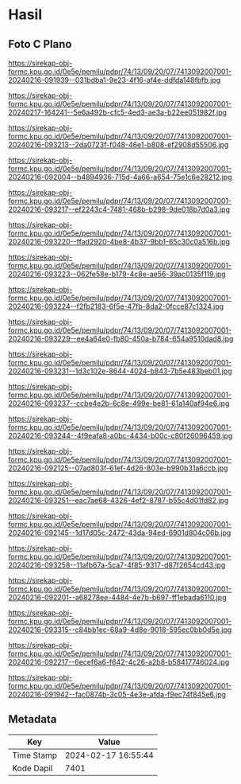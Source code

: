 # Hasil

## Foto C Plano

https://sirekap-obj-formc.kpu.go.id/0e5e/pemilu/pdpr/74/13/09/20/07/7413092007001-20240216-091939--031bdba1-9e23-4f16-af4e-ddfda148fbfb.jpg

https://sirekap-obj-formc.kpu.go.id/0e5e/pemilu/pdpr/74/13/09/20/07/7413092007001-20240217-164241--5e6a492b-cfc5-4ed3-ae3a-b22ee051982f.jpg

https://sirekap-obj-formc.kpu.go.id/0e5e/pemilu/pdpr/74/13/09/20/07/7413092007001-20240216-093213--2da0723f-f048-46e1-b808-ef2908d55506.jpg

https://sirekap-obj-formc.kpu.go.id/0e5e/pemilu/pdpr/74/13/09/20/07/7413092007001-20240216-092004--b4894936-715d-4a66-a654-75e1c6e28212.jpg

https://sirekap-obj-formc.kpu.go.id/0e5e/pemilu/pdpr/74/13/09/20/07/7413092007001-20240216-093217--ef2243c4-7481-468b-b298-9de018b7d0a3.jpg

https://sirekap-obj-formc.kpu.go.id/0e5e/pemilu/pdpr/74/13/09/20/07/7413092007001-20240216-093220--ffad2920-4be8-4b37-9bb1-65c30c0a516b.jpg

https://sirekap-obj-formc.kpu.go.id/0e5e/pemilu/pdpr/74/13/09/20/07/7413092007001-20240216-093223--062fe58e-b179-4c8e-ae56-39ac0135f119.jpg

https://sirekap-obj-formc.kpu.go.id/0e5e/pemilu/pdpr/74/13/09/20/07/7413092007001-20240216-093224--f2fb2183-6f5e-47fb-8da2-0fcce87c1324.jpg

https://sirekap-obj-formc.kpu.go.id/0e5e/pemilu/pdpr/74/13/09/20/07/7413092007001-20240216-093229--ee4a64e0-fb80-450a-b784-654a9510dad8.jpg

https://sirekap-obj-formc.kpu.go.id/0e5e/pemilu/pdpr/74/13/09/20/07/7413092007001-20240216-093231--1d3c102e-8644-4024-b843-7b5e483beb01.jpg

https://sirekap-obj-formc.kpu.go.id/0e5e/pemilu/pdpr/74/13/09/20/07/7413092007001-20240216-093237--ccbe4e2b-6c8e-499e-be81-61a140af94e6.jpg

https://sirekap-obj-formc.kpu.go.id/0e5e/pemilu/pdpr/74/13/09/20/07/7413092007001-20240216-093244--4f9eafa8-a0bc-4434-b00c-c80f26096459.jpg

https://sirekap-obj-formc.kpu.go.id/0e5e/pemilu/pdpr/74/13/09/20/07/7413092007001-20240216-092125--07ad803f-61ef-4d26-803e-b990b31a6ccb.jpg

https://sirekap-obj-formc.kpu.go.id/0e5e/pemilu/pdpr/74/13/09/20/07/7413092007001-20240216-093251--eac7ae68-4326-4ef2-8787-b55c4d01fd82.jpg

https://sirekap-obj-formc.kpu.go.id/0e5e/pemilu/pdpr/74/13/09/20/07/7413092007001-20240216-092145--1d17d05c-2472-43da-94ed-6901d804c06b.jpg

https://sirekap-obj-formc.kpu.go.id/0e5e/pemilu/pdpr/74/13/09/20/07/7413092007001-20240216-093258--11afb67a-5ca7-4f85-9317-d87f2654cd43.jpg

https://sirekap-obj-formc.kpu.go.id/0e5e/pemilu/pdpr/74/13/09/20/07/7413092007001-20240216-092201--a68278ee-4484-4e7b-b697-ff1ebada6110.jpg

https://sirekap-obj-formc.kpu.go.id/0e5e/pemilu/pdpr/74/13/09/20/07/7413092007001-20240216-093315--c84bb1ec-68a9-4d8e-9018-595ec0bb0d5e.jpg

https://sirekap-obj-formc.kpu.go.id/0e5e/pemilu/pdpr/74/13/09/20/07/7413092007001-20240216-092217--6ecef6a6-f642-4c26-a2b8-b58417746024.jpg

https://sirekap-obj-formc.kpu.go.id/0e5e/pemilu/pdpr/74/13/09/20/07/7413092007001-20240216-091942--fac0874b-3c05-4e3e-afda-f9ec74f845e6.jpg


## Metadata

| Key        | Value               |
| ---------- | ------------------- |
| Time Stamp | 2024-02-17 16:55:44 |
| Kode Dapil | 7401                |



